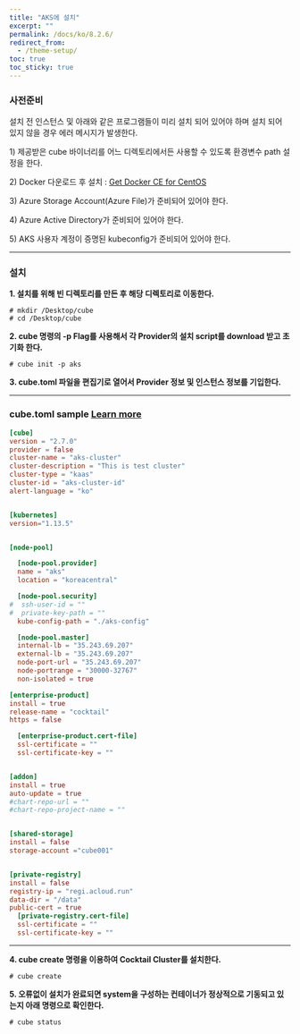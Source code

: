 ```yaml
---
title: "AKS에 설치"
excerpt: ""
permalink: /docs/ko/8.2.6/
redirect_from:
  - /theme-setup/
toc: true
toc_sticky: true
---
```


### **사전준비**

설치 전 인스턴스 및 아래와 같은 프로그램들이 미리 설치 되어 있어야 하며 설치 되어 있지 않을 경우 에러 메시지가 발생한다.

1\) 제공받은 cube 바이너리를 어느 디렉토리에서든 사용할 수 있도록 환경변수 path 설정을 한다.

2\) Docker 다운로드 후 설치 : [Get Docker CE for CentOS](https://docs.docker.com/install/linux/docker-ce/centos/)

3\) Azure Storage Account(Azure File)가 준비되어 있어야 한다.

4\) Azure Active Directory가 준비되어 있어야 한다.

5\) AKS 사용자 계정이 증명된 kubeconfig가 준비되어 있어야 한다.

-----

### **설치**

**1. 설치를 위해 빈 디렉토리를 만든 후 해당 디렉토리로 이동한다.**

```
# mkdir /Desktop/cube
# cd /Desktop/cube
```

**2. cube 명령의 -p Flag를 사용해서 각 Provider의 설치 script를 download 받고 초기화 한다.**

```
# cube init -p aks
```

**3. cube.toml 파일을 편집기로 열어서 Provider 정보 및 인스턴스 정보를 기입한다.**

-----
### cube.toml sample [Learn more](../8.2.10) 

```toml
[cube]
version = "2.7.0"
provider = false
cluster-name = "aks-cluster"
cluster-description = "This is test cluster"
cluster-type = "kaas"
cluster-id = "aks-cluster-id"
alert-language = "ko"


[kubernetes]
version="1.13.5"


[node-pool]

  [node-pool.provider]
  name = "aks"
  location = "koreacentral"

  [node-pool.security]
#  ssh-user-id = ""
#  private-key-path = ""
  kube-config-path = "./aks-config"

  [node-pool.master]
  internal-lb = "35.243.69.207"
  external-lb = "35.243.69.207"
  node-port-url = "35.243.69.207"
  node-portrange = "30000-32767"
  non-isolated = true

[enterprise-product]
install = true
release-name = "cocktail"
https = false

  [enterprise-product.cert-file]
  ssl-certificate = ""
  ssl-certificate-key = ""


[addon]
install = true
auto-update = true
#chart-repo-url = ""
#chart-repo-project-name = ""


[shared-storage]
install = false
storage-account ="cube001"


[private-registry]
install = false
registry-ip = "regi.acloud.run"
data-dir = "/data"
public-cert = true
  [private-registry.cert-file]
  ssl-certificate = ""
  ssl-certificate-key = ""
```

------

**4. cube create 명령을 이용하여 Cocktail Cluster를 설치한다.**

```
# cube create
```

**5. 오류없이 설치가 완료되면 system을 구성하는 컨테이너가 정상적으로 기동되고 있는지 아래 명령으로 확인한다.**

```
# cube status
```